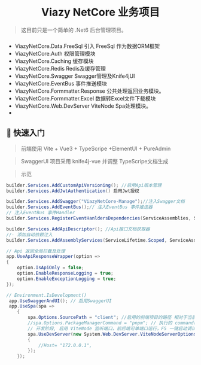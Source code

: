 <h1 align="center"> Viazy NetCore 业务项目</h1>

> 这目前只是一个简单的 .Net6 后台管理项目。

### 
- ViazyNetCore.Data.FreeSql 引入 FreeSql 作为数据ORM框架
- ViazyNetCore.Auth 权限管理模块
- ViazyNetCore.Caching 缓存模块
- ViazyNetCore.Redis Redis及缓存管理
- ViazyNetCore.Swagger Swagger管理及Knife4jUI
- ViazyNetCore.EventBus 事件推送模块
- ViazyNetCore.Formmatter.Response 公共处理返回业务模块。
- ViazyNetCore.Formmatter.Excel 数据转Excel文件下载模块
- ViazyNetCore.Web.DevServer ViteNode Spa处理模块。
- 
## 🚀 快速入门

> 前端使用 Vite + Vue3 + TypeScripe +ElementUI + PureAdmin 

> SwaggerUI 项目采用 knife4j-vue 并调整 TypeScripe文档生成

> 示范

``` csharp
builder.Services.AddCustomApiVersioning(); //启用Api版本管理
builder.Services.AddJwtAuthentication() 启用Jwt授权

builder.Services.AddSwagger("ViazyNetCore-Manage");//注入Swagger文档
builder.Services.AddEventBus();// 注入EventBus 事件推送器
// 注入EventBus 事件Handler
builder.Services.RegisterEventHanldersDependencies(ServiceAssemblies, ServiceLifetime.Scoped);

builder.Services.AddApiDescriptor(); //Api接口文档获取器
//- 添加自动依赖注入
builder.Services.AddAssemblyServices(ServiceLifetime.Scoped, ServiceAssemblies);

// Api 返回全局拦截及处理
app.UseApiResponseWrapper(option =>
{
    option.IsApiOnly = false;
    option.EnableResponseLogging = true;
    option.EnableExceptionLogging = true;
});

// Environment.IsDevelopment()
 app.UseSwaggerAndUI(); // 启用SwaggerUI
 app.UseSpa(spa =>
    {
        spa.Options.SourcePath = "client"; //启用的前端项目的路径 相对于当前项目路径
        //spa.Options.PackageManagerCommand = "pnpm"; // 执行的 command命令
        // 开发阶段, 启用 ViteNode 监听端口，前后端可单端口运行，F5 一键启动调试。
        spa.UseDevServer(new System.Web.DevServer.ViteNodeServerOptions() 
        {
            //Host= "172.0.0.1",
        });
    });
```